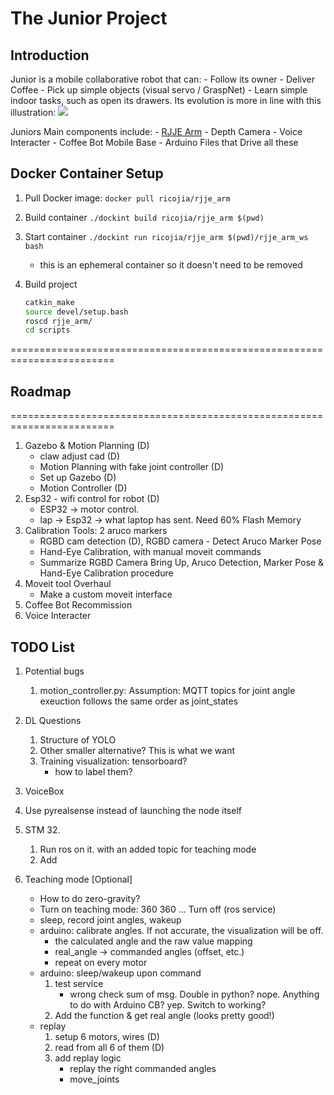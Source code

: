 # The Junior Project
## Introduction 
Junior is a mobile collaborative robot that can:
    - Follow its owner 
    - Deliver Coffee 
    - Pick up simple objects (visual servo / GraspNet)
    - Learn simple indoor tasks, such as open its drawers. 
Its evolution is more in line with this illustration: 
    ![](https://pictshare.net/sefveq.jpg)

Juniors Main components include: 
    - [RJJE Arm](./junior_ws/src/rjje_arm/docs/rjje_arm_main.md)
    - Depth Camera
    - Voice Interacter
    - Coffee Bot Mobile Base
    - Arduino Files that Drive all these


## Docker Container Setup 
1. Pull Docker image: ```docker pull ricojia/rjje_arm``` 
2. Build container ```./dockint build ricojia/rjje_arm $(pwd)```
3. Start container ```./dockint run ricojia/rjje_arm $(pwd)/rjje_arm_ws bash```
    - this is an ephemeral container so it doesn't need to be removed 

4. Build project
    ```bash
    catkin_make
    source devel/setup.bash
    roscd rjje_arm/
    cd scripts
    ```
========================================================================
## Roadmap 
========================================================================
1. Gazebo & Motion Planning (D)
    - claw adjust cad (D)
    - Motion Planning with fake joint controller (D)
    - Set up Gazebo (D)
    - Motion Controller (D)
2. Esp32 - wifi control for robot (D)
    - ESP32 -> motor control.
    - lap -> Esp32 -> what laptop has sent. Need 60% Flash Memory 
3. Calibration Tools: 2 aruco markers
    - RGBD cam detection (D), RGBD camera - Detect Aruco Marker Pose
    - Hand-Eye Calibration, with manual moveit commands
    - Summarize RGBD Camera Bring Up, Aruco Detection, Marker Pose & Hand-Eye Calibration procedure
4. Moveit tool Overhaul
    - Make a custom moveit interface
4. Coffee Bot Recommission
5. Voice Interacter

## TODO List 
1. Potential bugs
   1. motion_controller.py: Assumption: MQTT topics for joint angle exeuction follows the same order as joint_states 

2. DL Questions
    1. Structure of YOLO 
    2. Other smaller alternative? This is what we want
    3. Training visualization: tensorboard?
        - how to label them?
3. VoiceBox
4. Use pyrealsense instead of launching the node itself
6. STM 32. 
    1. Run ros on it. with an added topic for teaching mode
    2. Add
7. Teaching mode [Optional]
    - How to do zero-gravity?
    - Turn on teaching mode: 360 360 ... Turn off (ros service)
    - sleep, record joint angles, wakeup
    - arduino: calibrate angles. If not accurate, the visualization will be off.
        - the calculated angle and the raw value mapping
        - real_angle -> commanded angles (offset, etc.)
        - repeat on every motor
    - arduino: sleep/wakeup upon command
        1. test service 
            - wrong check sum of msg. Double in python? nope. Anything to do with Arduino CB? yep. Switch to working?
        2. Add the function & get real angle (looks pretty good!)
    - replay
        1. setup 6 motors, wires (D)
        2. read from all 6 of them (D)
        3. add replay logic
            - replay the right commanded angles
            - move_joints
